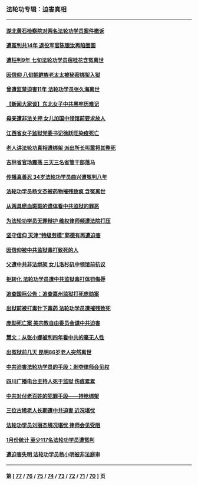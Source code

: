 ### 法轮功专辑：迫害真相
---
#### [湖北黄石检察院对两名法轮功学员案件撤诉](../../pages/nf4379/n13944382.md?03080430) 
#### [遭冤判共14年 退役军官陈银汝再陷囹圄](../../pages/nf4379/n13943569.md?03080430) 
#### [遭枉判9年 七旬法轮功学员宿桂花含冤离世](../../pages/nf4379/n13943708.md?03080430) 
#### [因信仰 八旬朝鲜族老太太被秘密绑架入狱](../../pages/nf4379/n13942333.md?03080430) 
#### [曾遭监禁迫害11年 法轮功学员张久海离世](../../pages/nf4379/n13941569.md?03080430) 
#### [【新闻大家谈】东北女子中共黑牢历难记](../../pages/nf4379/n13942450.md?03080430) 
#### [母亲遭非法关押 女儿加国中领馆前要求放人](../../pages/nf4379/n13941094.md?03080430) 
#### [江西省女子监狱党委书记徐跃旺染疫死亡](../../pages/nf4379/n13940039.md?03080430) 
#### [老人讲法轮功真相遭绑架 派出所长叫嚣将其整死](../../pages/nf4379/n13939553.md?03080430) 
#### [吉林省官场震荡 三天三名省管干部落马](../../pages/nf4379/n13939851.md?03080430) 
#### [传播真善忍 34岁法轮功学员曲兴遭冤判八年](../../pages/nf4379/n13939536.md?03080430) 
#### [法轮功学员杨文杰被药物摧残致疯 含冤离世](../../pages/nf4379/n13938659.md?03080430) 
#### [从两具瘀血斑斑的遗体看中共监狱的罪恶](../../pages/nf4379/n13936388.md?03080430) 
#### [为法轮功学员无罪辩护 维权律师频遭法院打压](../../pages/nf4379/n13937296.md?03080430) 
#### [坚守信仰 天津“特级劳模”郭德有再遭迫害](../../pages/nf4379/n13934725.md?03080430) 
#### [因信仰被中共监狱毒打致死的人](../../pages/nf4379/n13934141.md?03080430) 
#### [父遭中共非法绑架 女儿洛杉矶中领馆前抗议](../../pages/nf4379/n13933807.md?03080430) 
#### [拒转化 法轮功学员遭中共监狱毒打体罚侮辱](../../pages/nf4379/n13928989.md?03080430) 
#### [追查国际公告：追查嘉州监狱打死庞勋案](../../pages/nf4379/n13933461.md?03080430) 
#### [出狱前被打毒针下毒药 法轮功学员遭摧残致死](../../pages/nf4379/n13931976.md?03080430) 
#### [庞勋死亡案 美宗教自由委员会谴中共迫害](../../pages/nf4379/n13932260.md?03080430) 
#### [慧文：从张小娜被判四年看中共的毫无人性](../../pages/nf4379/n13931796.md?03080430) 
#### [出冤狱前几天 昆明86岁老人突然离世](../../pages/nf4379/n13931228.md?03080430) 
#### [中共迫害法轮功学员的手段：剥夺律师会见权](../../pages/nf4379/n13929748.md?03080430) 
#### [四川广播电台主持人死于监狱 伤痕累累](../../pages/nf4379/n13929027.md?03080430) 
#### [中共对付老百姓的犯罪手段——持枪绑架](../../pages/nf4379/n13926448.md?03080430) 
#### [三位古稀老人长期遭中共迫害 近况堪忧](../../pages/nf4379/n13924554.md?03080430) 
#### [法轮功学员刘丽杰境况堪忧 律师会见受阻](../../pages/nf4379/n13924569.md?03080430) 
#### [1月份统计 至少117名法轮功学员遭冤判](../../pages/nf4379/n13924061.md?03080430) 
#### [遭迫害失明 法轮功学员杨小明被非法庭审](../../pages/nf4379/n13920152.md?03080430) 

---
#### 第 [ [77](./77.md?03080430) / [76](./76.md?03080430) / [75](./75.md?03080430) / [74](./74.md?03080430) / [73](./73.md?03080430) / [72](./72.md?03080430) / [71](./71.md?03080430) / [70](./70.md?03080430) ] 页
